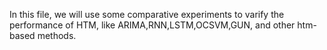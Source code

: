 In this file, we will use some comparative experiments to varify the performance of HTM, like ARIMA,RNN,LSTM,OCSVM,GUN, and other htm-based methods.